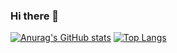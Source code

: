 ### Hi there 👋

<!--
**jyk122121/jyk122121** is a ✨ _special_ ✨ repository because its `README.md` (this file) appears on your GitHub profile.

Here are some ideas to get you started:

- 🔭 I’m currently working on ...
- 🌱 I’m currently learning ...
- 👯 I’m looking to collaborate on ...
- 🤔 I’m looking for help with ...
- 💬 Ask me about ...
- 📫 How to reach me: ...
- 😄 Pronouns: ...
- ⚡ Fun fact: ...
-->
[![Anurag's GitHub stats](https://github-readme-stats.vercel.app/api?username=jyk122121)](https://github.com/jyk122121/github-readme-stats)
[![Top Langs](https://github-readme-stats.vercel.app/api/top-langs/?username=jyk122121)](https://github.com/jyk122121/github-readme-stats)
